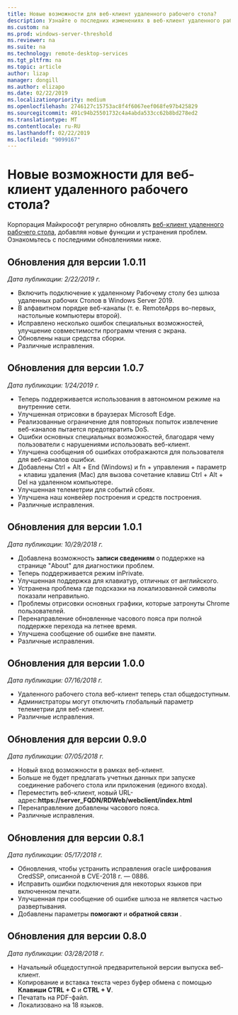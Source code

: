 ```yaml
---
title: Новые возможности для веб-клиент удаленного рабочего стола?
description: Узнайте о последних изменениях в веб-клиент удаленного рабочего стола
ms.custom: na
ms.prod: windows-server-threshold
ms.reviewer: na
ms.suite: na
ms.technology: remote-desktop-services
ms.tgt_pltfrm: na
ms.topic: article
author: lizap
manager: dongill
ms.author: elizapo
ms.date: 02/22/2019
ms.localizationpriority: medium
ms.openlocfilehash: 2746127c15753ac8f4f6067eef068fe97b425829
ms.sourcegitcommit: 491c94b25501732c4a4abda533cc62b8bd278ed2
ms.translationtype: MT
ms.contentlocale: ru-RU
ms.lasthandoff: 02/22/2019
ms.locfileid: "9099167"
---
```

# Новые возможности для веб-клиент удаленного рабочего стола?

Корпорация Майкрософт регулярно обновлять [веб-клиент удаленного рабочего стола](remote-desktop-web-client.md), добавляя новые функции и устранения проблем. Ознакомьтесь с последними обновлениями ниже.

## Обновления для версии 1.0.11
*Дата публикации: 2/22/2019 г.*

- Включить подключение к удаленному Рабочему столу без шлюза удаленных рабочих Столов в Windows Server 2019.
- В алфавитном порядке веб-каналы (т. е. RemoteApps во-первых, настольные компьютеры второй).
- Исправлено несколько ошибок специальных возможностей, улучшение совместимости программ чтения с экрана.
- Обновлены наши средства сборки.
- Различные исправления.

## Обновления для версии 1.0.7
*Дата публикации: 1/24/2019 г.*

- Теперь поддерживается использования в автономном режиме на внутренние сети.
- Улучшенная отрисовки в браузерах Microsoft Edge.
- Реализованные ограничение для повторных попыток извлечение веб-каналов пытается предотвратить DoS.
- Ошибки основных специальных возможностей, благодаря чему пользователи с нарушениями использовать веб-клиент.
- Улучшена сообщения об ошибках отображаются для пользователя для веб-каналов ошибки.
- Добавлены Ctrl + Alt + End (Windows) и fn + управления + параметр + клавиш удаления (Mac) для вызова сочетание клавиш Ctrl + Alt + Del на удаленном компьютере.
- Улучшенная телеметрии для событий сбоях. 
- Улучшена наш конвейер построения и средств построения.
- Различные исправления.

## Обновления для версии 1.0.1
*Дата публикации: 10/29/2018 г.*

- Добавлена возможность **записи сведениям** о поддержке на странице "About" для диагностики проблем.
- Теперь поддерживается режим inPrivate.
- Улучшенная поддержка для клавиатур, отличных от английского.
- Устранена проблема где подсказки на локализованной символы показали неправильно.
- Проблемы отрисовки основных графики, которые затронуты Chrome пользователей.
- Перенаправление обновленные часового пояса при полной поддержке перехода на летнее время.
- Улучшена сообщение об ошибке вне памяти.
- Различные исправления.

## Обновления для версии 1.0.0
*Дата публикации: 07/16/2018 г.*

- Удаленного рабочего стола веб-клиент теперь стал общедоступным.
- Администраторы могут отключить глобальный параметр телеметрии для веб-клиент.
- Различные исправления.

## Обновления для версии 0.9.0
*Дата публикации: 07/05/2018 г.*

- Новый вход возможности в рамках веб-клиент.
- Больше не будет предлагать учетных данных при запуске соединение рабочего стола или приложения (единого входа).
- Переместить веб-клиент, новый URL-адрес:**https://server_FQDN/RDWeb/webclient/index.html**
- Перенаправление добавлены часового пояса.
- Различные исправления.

## Обновления для версии 0.8.1
*Дата публикации: 05/17/2018 г.*

- Обновления, чтобы устранить исправления oracle шифрования CredSSP, описанной в CVE-2018 г. — 0886.
- Исправить ошибки подключения для некоторых языков при включенном печати.
- Улучшенная при сообщение об ошибке шлюза не является частью развертывания.
- Добавлены параметры **помогают** и **обратной связи** .

## Обновления для версии 0.8.0
*Дата публикации: 03/28/2018 г.*

- Начальный общедоступной предварительной версии выпуска веб-клиент.
- Копирование и вставка текста через буфер обмена с помощью **Клавиши CTRL + C** и **CTRL + V**.
- Печатать на PDF-файл.
- Локализовано на 18 языков.
 

